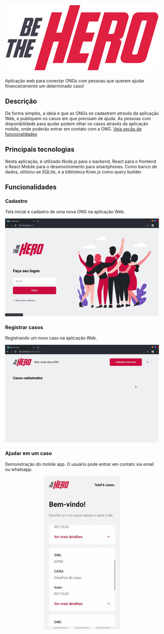 # <div align="center">![be the hero](frontend/src/assets/logo.svg)</div>


Aplicação web para conectar ONGs com pessoas que querem ajudar financeiramente um determinado caso!

## Descrição

De forma simples, a ideia é que as ONGs se cadastrem através da aplicação Web, e publiquem os casos em que precisam de ajuda. As pessoas com disponibilidade para ajudar podem olhar os casos através da aplicação mobile, onde poderão entrar em contato com a ONG. [Veja seção de funcionalidades](#funcionalidades)

## Principais tecnologias

Nesta aplicação, é utilizado Node.js para o backend, React para o frontend e React Mobile para o desenvolvimento para smartphones. Como banco de dados, utilizou-se SQLite, e a biblioteca Knex.js como query builder.

## Funcionalidades

### Cadastro
Tela inicial e cadastro de uma nova ONG na aplicação Web.

![new_ong_register](gifs/new_ong_reg.gif)

### Registrar casos
Registrando um novo caso na aplicação Web.

![new_incident](gifs/new_incident.gif)

### Ajudar em um caso

Demonstração do mobile app. O usuário pode entrar em contato via email ou whatsapp.

<div align="center">
<img src="https://github.com/vpmapelli/be-the-hero/blob/master/gifs/mobile.gif" width="250" height="500">
</div>



